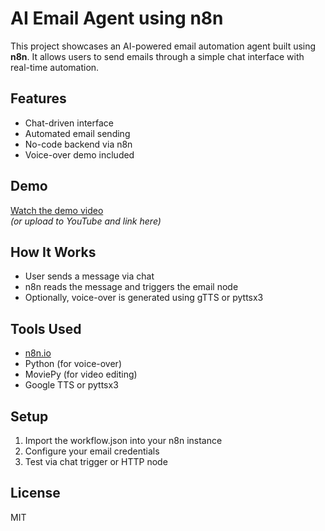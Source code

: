 # AI Email Agent using n8n

This project showcases an AI-powered email automation agent built using **n8n**. It allows users to send emails through a simple chat interface with real-time automation.

## Features
- Chat-driven interface
- Automated email sending
- No-code backend via n8n
- Voice-over demo included

## Demo
[Watch the demo video](assets/demo.mp4)  
*(or upload to YouTube and link here)*

## How It Works
- User sends a message via chat
- n8n reads the message and triggers the email node
- Optionally, voice-over is generated using gTTS or pyttsx3

## Tools Used
- [n8n.io](https://n8n.io)
- Python (for voice-over)
- MoviePy (for video editing)
- Google TTS or pyttsx3

## Setup
1. Import the workflow.json into your n8n instance
2. Configure your email credentials
3. Test via chat trigger or HTTP node

## License
MIT
